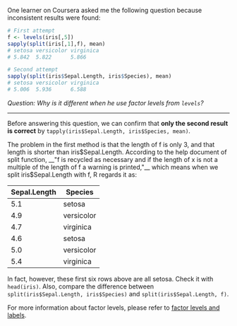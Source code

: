 One learner on Coursera asked me the following question because inconsistent results were found:

```r
# First attempt
f <- levels(iris[,5])
sapply(split(iris[,1],f), mean)
# setosa versicolor virginica
# 5.842  5.822      5.866

# Second attempt
sapply(split(iris$Sepal.Length, iris$Species), mean)
# setosa versicolor virginica
# 5.006  5.936      6.588
```

_Question: Why is it different when he use factor levels from `levels`?_

---

Before answering this question, we can confirm that __only the second result is correct__ by `tapply(iris$Sepal.Length, iris$Species, mean)`.

The problem in the first method is that the length of f is only 3, and that length is shorter than iris$Sepal.Length. According to the help document of split function, __"f is recycled as necessary and if the length of x is not a multiple of the length of f a warning is printed,"__ which means when we split iris$Sepal.Length with f, R regards it as:

| Sepal.Length | Species    |
|--------------|------------|
|         5.1  | setosa     |
|         4.9  | versicolor |
|         4.7  | virginica  |
|         4.6  | setosa     |
|         5.0  | versicolor |
|         5.4  | virginica  |

In fact, however, these first six rows above are all setosa. Check it with `head(iris)`. Also, compare the difference between `split(iris$Sepal.Length, iris$Species)` and `split(iris$Sepal.Length, f)`.

For more information about factor levels, please refer to [factor levels and labels](factor_levels_and_labels.md).
